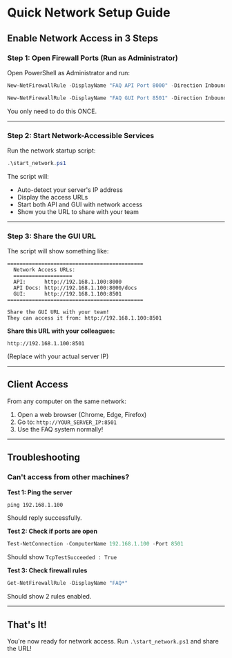 # Quick Network Setup Guide

## Enable Network Access in 3 Steps

### Step 1: Open Firewall Ports (Run as Administrator)

Open PowerShell as Administrator and run:

```powershell
New-NetFirewallRule -DisplayName "FAQ API Port 8000" -Direction Inbound -LocalPort 8000 -Protocol TCP -Action Allow

New-NetFirewallRule -DisplayName "FAQ GUI Port 8501" -Direction Inbound -LocalPort 8501 -Protocol TCP -Action Allow
```

You only need to do this ONCE.

---

### Step 2: Start Network-Accessible Services

Run the network startup script:

```powershell
.\start_network.ps1
```

The script will:
- Auto-detect your server's IP address
- Display the access URLs
- Start both API and GUI with network access
- Show you the URL to share with your team

---

### Step 3: Share the GUI URL

The script will show something like:

```
============================================
  Network Access URLs:
  ===================
  API:      http://192.168.1.100:8000
  API Docs: http://192.168.1.100:8000/docs
  GUI:      http://192.168.1.100:8501
============================================

Share the GUI URL with your team!
They can access it from: http://192.168.1.100:8501
```

**Share this URL with your colleagues:**
```
http://192.168.1.100:8501
```
(Replace with your actual server IP)

---

## Client Access

From any computer on the same network:

1. Open a web browser (Chrome, Edge, Firefox)
2. Go to: `http://YOUR_SERVER_IP:8501`
3. Use the FAQ system normally!

---

## Troubleshooting

### Can't access from other machines?

**Test 1: Ping the server**
```cmd
ping 192.168.1.100
```
Should reply successfully.

**Test 2: Check if ports are open**
```powershell
Test-NetConnection -ComputerName 192.168.1.100 -Port 8501
```
Should show `TcpTestSucceeded : True`

**Test 3: Check firewall rules**
```powershell
Get-NetFirewallRule -DisplayName "FAQ*"
```
Should show 2 rules enabled.

---

## That's It!

You're now ready for network access. Run `.\start_network.ps1` and share the URL!
